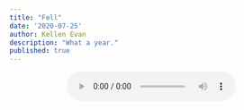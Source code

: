 ```yaml
---
title: "Fell"
date: '2020-07-25'
author: Kellen Evan
description: "What a year."
published: true
---
```


<figure style="text-align: center">
    <audio
        controls
        src="/audio/Fell.mp3">
            Oh no! Your browser does not support the
            <code>audio</code> element.
    </audio>
</figure>